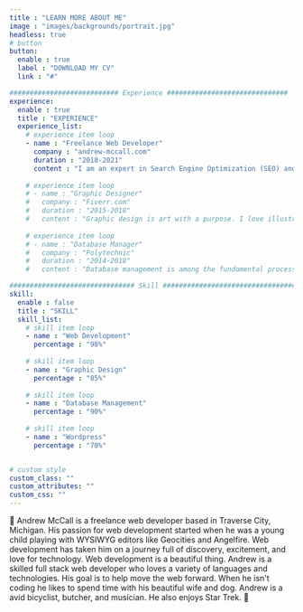 ```yaml
---
title : "LEARN MORE ABOUT ME"
image : "images/backgrounds/portrait.jpg"
headless: true
# button
button:
  enable : true
  label : "DOWNLOAD MY CV"
  link : "#"

########################### Experience ##############################
experience:
  enable : true
  title : "EXPERIENCE"
  experience_list:
    # experience item loop
    - name : "Freelance Web Developer"
      company : "andrew-mccall.com"
      duration : "2018-2021"
      content : "I am an expert in Search Engine Optimization (SEO) and Web Development. I have been working on the internet for over 20 years as a developer, SEO consultant, and business owner. My company focuses on website maintenance, responsive web development, search engine optimization, google my business management, javascript react and static page generators.  My current technology stack of choice is the MERN stack."
      
    # experience item loop
    # - name : "Graphic Designer"
    #   company : "Fiverr.com"
    #   duration : "2015-2018"
    #   content : "Graphic design is art with a purpose. I love illustration, so logo desing is my favorite work. But i can do many things with graphics."
      
    # experience item loop
    # - name : "Database Manager"
    #   company : "Polytechnic"
    #   duration : "2014-2018"
    #   content : "Database management is among the fundamental processes in the software field of computing. I know MS Access very well."

############################### Skill #################################
skill:
  enable : false
  title : "SKILL"
  skill_list:
    # skill item loop
    - name : "Web Development"
      percentage : "98%"
      
    # skill item loop
    - name : "Graphic Design"
      percentage : "85%"
      
    # skill item loop
    - name : "Database Management"
      percentage : "90%"
      
    # skill item loop
    - name : "Wordpress"
      percentage : "70%"


# custom style
custom_class: "" 
custom_attributes: "" 
custom_css: ""
---
```


👋 Andrew McCall is a freelance web developer based in Traverse City, Michigan. His passion for web development started when he was a young child playing with WYSIWYG editors like Geocities and Angelfire. Web development has taken him on a journey full of discovery, excitement, and love for technology. Web development is a beautiful thing. Andrew is a skilled full stack web developer who loves a variety of languages and technologies. His goal is to help move the web forward. When he isn't coding he likes to spend time with his beautiful wife and dog. Andrew is a avid bicyclist, butcher, and musician. He also enjoys Star Trek. 🌴